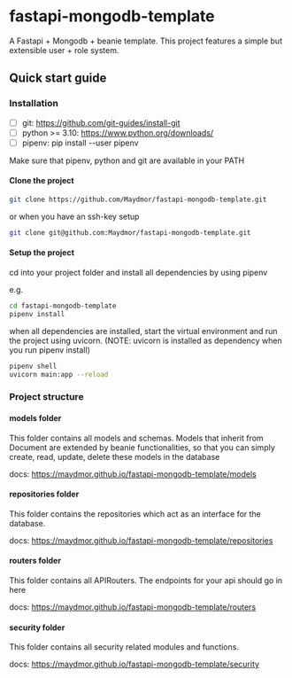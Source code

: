 # fastapi-mongodb-template
A Fastapi + Mongodb + beanie template.
This project features a simple but extensible user + role system.

## Quick start guide

### Installation

- [ ] git: https://github.com/git-guides/install-git
- [ ] python >= 3.10: https://www.python.org/downloads/
- [ ] pipenv: pip install --user pipenv

Make sure that pipenv, python and git are available in your PATH

#### Clone the project
```bash
git clone https://github.com/Maydmor/fastapi-mongodb-template.git
```
or when you have an ssh-key setup
```bash
git clone git@github.com:Maydmor/fastapi-mongodb-template.git
```

#### Setup the project

cd into your project folder and install all dependencies by using pipenv

e.g. 
```bash
cd fastapi-mongodb-template
pipenv install
```

when all dependencies are installed, start the virtual environment and run the project using uvicorn.
(NOTE: uvicorn is installed as dependency when you run pipenv install)
```bash
pipenv shell
uvicorn main:app --reload
```

### Project structure

#### models folder
This folder contains all models and schemas. Models that inherit from Document are extended by beanie functionalities,
so that you can simply create, read, update, delete these models in the database

docs: 
https://maydmor.github.io/fastapi-mongodb-template/models

#### repositories folder
This folder contains the repositories which act as an interface for the database.

docs:
https://maydmor.github.io/fastapi-mongodb-template/repositories

#### routers folder
This folder contains all APIRouters. The endpoints for your api should go in here

docs:
https://maydmor.github.io/fastapi-mongodb-template/routers

#### security folder
This folder contains all security related modules and functions. 

docs:
https://maydmor.github.io/fastapi-mongodb-template/security

